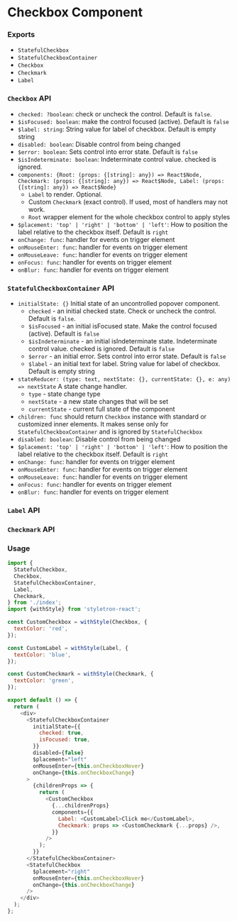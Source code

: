 # Checkbox Component

### Exports

* `StatefulCheckbox`
* `StatefulCheckboxContainer`
* `Checkbox`
* `Checkmark`
* `Label`

### `Checkbox` API

* `checked: ?boolean`:
  check or uncheck the control. Default is `false`.
* `$isFocused: boolean`:
  make the control focused (active). Default is `false`
* `$label: string`:
  String value for label of checkbox. Default is empty string
* `disabled: boolean`:
  Disable control from being changed
* `$error: boolean`:
  Sets control into error state. Default is `false`
* `$isIndeterminate: boolean`:
  Indeterminate control value. checked is ignored.
* `components: {Root: (props: {[string]: any}) => React$Node, Checkmark: (props: {[string]: any}) => React$Node, Label: (props: {[string]: any}) => React$Node}`
  * `Label` to render. Optional.
  * Custom `Checkmark` (exact control). If used, most of handlers may not work.
  * `Root` wrapper element for the whole checkbox control to apply styles
* `$placement: 'top' | 'right' | 'bottom' | 'left'`:
  How to position the label relative to the checkbox itself. Default is `right`
* `onChange: func`:
  handler for events on trigger element
* `onMouseEnter: func`:
  handler for events on trigger element
* `onMouseLeave: func`:
  handler for events on trigger element
* `onFocus: func`:
  handler for events on trigger element
* `onBlur: func`:
  handler for events on trigger element

### `StatefulCheckboxContainer` API

* `initialState: {}`
  Initial state of an uncontrolled popover component.
  * `checked` - an initial checked state. Check or uncheck the control. Default is `false`.
  * `$isFocused` - an initial isFocused state. Make the control focused (active). Default is `false`
  * `$isIndeterminate` - an initial isIndeterminate state. Indeterminate control value. checked is ignored. Default is `false`
  * `$error` - an initial error. Sets control into error state. Default is `false`
  * `$label` - an initial text for label. String value for label of checkbox. Default is empty string
* `stateReducer: (type: text, nextState: {}, currentState: {}, e: any) => nextState`
  A state change handler.
  * `type` - state change type
  * `nextState` - a new state changes that will be set
  * `currentState` - current full state of the component
* `children: func` should return `Checkbox` instance with standard or customized inner elements. It makes sense only for `StatefulCheckboxContainer` and is ignored by `StatefulCheckbox`
* `disabled: boolean`:
  Disable control from being changed
* `$placement: 'top' | 'right' | 'bottom' | 'left'`:
  How to position the label relative to the checkbox itself. Default is `right`
* `onChange: func`:
  handler for events on trigger element
* `onMouseEnter: func`:
  handler for events on trigger element
* `onMouseLeave: func`:
  handler for events on trigger element
* `onFocus: func`:
  handler for events on trigger element
* `onBlur: func`:
  handler for events on trigger element

### `Label` API

### `Checkmark` API

### Usage

```js
import {
  StatefulCheckbox,
  Checkbox,
  StatefulCheckboxContainer,
  Label,
  Checkmark,
} from './index';
import {withStyle} from 'styletron-react';

const CustomCheckbox = withStyle(Checkbox, {
  textColor: 'red',
});

const CustomLabel = withStyle(Label, {
  textColor: 'blue',
});

const CustomCheckmark = withStyle(Checkmark, {
  textColor: 'green',
});

export default () => {
  return (
    <div>
      <StatefulCheckboxContainer
        initialState={{
          checked: true,
          isFocused: true,
        }}
        disabled={false}
        $placement="left"
        onMouseEnter={this.onCheckboxHover}
        onChange={this.onCheckboxChange}
      >
        {childrenProps => {
          return (
            <CustomCheckbox
              {...childrenProps}
              components={{
                Label: <CustomLabel>Click me</CustomLabel>,
                Checkmark: props => <CustomCheckmark {...props} />,
              }}
            />
          );
        }}
      </StatefulCheckboxContainer>
      <StatefulCheckbox
        $placement="right"
        onMouseEnter={this.onCheckboxHover}
        onChange={this.onCheckboxChange}
      />
    </div>
  );
};
```
